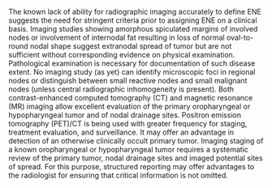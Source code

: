 The known lack of ability for radiographic imaging accurately to define ENE suggests the need for stringent criteria prior to assigning ENE on a clinical basis. Imaging studies showing amorphous spiculated margins of involved nodes or involvement of internodal fat resulting in loss of normal oval-to-round nodal shape suggest extranodal spread of tumor but are not sufficient without corresponding evidence on physical examination. Pathological examination is necessary for documentation of such disease extent. No imaging study (as yet) can identify microscopic foci in regional nodes or distinguish between small reactive nodes and small malignant nodes (unless central radiographic inhomogeneity is present). Both contrast-enhanced computed tomography (CT) and magnetic resonance (MR) imaging allow excellent evaluation of the primary oropharyngeal or hypopharyngeal tumor and of nodal drainage sites. Positron emission tomography (PET)/CT is being used with greater frequency for staging, treatment evaluation, and surveillance. It may offer an advantage in detection of an otherwise clinically occult primary tumor. Imaging staging of a known oropharyngeal or hypopharyngeal tumor requires a systematic review of the primary tumor, nodal drainage sites and imaged potential sites of spread. For this purpose, structured reporting may offer advantages to the radiologist for ensuring that critical information is not omitted.